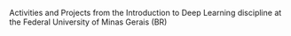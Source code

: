 Activities and Projects from the Introduction to Deep Learning discipline at the Federal University of Minas Gerais (BR)
